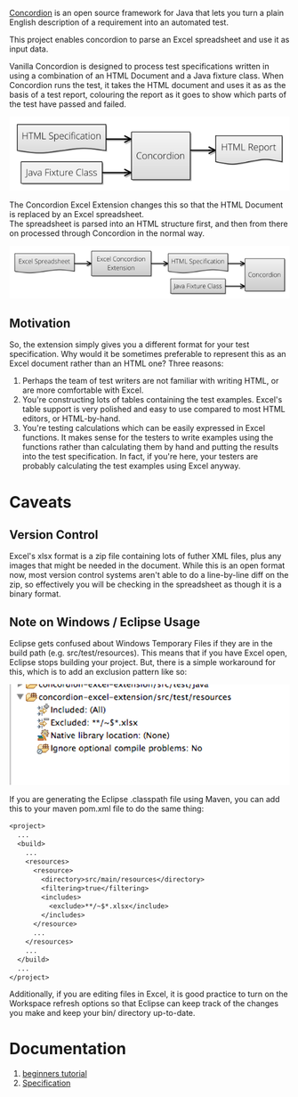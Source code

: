 

[Concordion](http://www.concordion.org) is an open source framework for Java that lets you turn a plain English description of a requirement into an automated test.
 
This project enables concordion to parse an Excel spreadsheet and use it as input data.   

Vanilla Concordion is designed to process test specifications written in using a combination of an HTML Document
and a Java fixture class.  When Concordion runs the test, it takes the HTML document and uses it as as the basis 
of a test report, colouring the report as it goes to show which parts of the test have passed and failed.

![Basic Concordion Process](tutorial/images/BasicConcordionProcess.png)

The Concordion Excel Extension changes this so that the HTML Document is replaced by an Excel spreadsheet.  
The spreadsheet is parsed into an HTML structure first, and then from there on processed through Concordion 
in the normal way.  

![Excel Concordion Process](tutorial/images/ExcelConcordionProcess.png)


Motivation
----------

So, the extension simply gives you a different format for your test specification.  Why would it be sometimes
preferable to represent this as an Excel document rather than an HTML one?  Three reasons:

1.  Perhaps the team of test writers are not familiar with writing HTML, or are more comfortable with Excel.
2.  You're constructing lots of tables containing the test examples.  Excel's table support is very polished and easy to use compared 
to most HTML editors, or HTML-by-hand.
3.  You're testing calculations which can be easily expressed in Excel functions.  It makes sense for the testers to write
examples using the functions rather than calculating them by hand and putting the results into the test specification.  In fact, if you're
here, your testers are probably calculating the test examples using Excel anyway.

Caveats
=======

Version Control
---------------

Excel's xlsx format is a zip file containing lots of futher XML files, plus any images that might be needed in the document.  While this is
an open format now, most version control systems aren't able to do a line-by-line diff on the zip, so effectively you will be checking in 
the spreadsheet as though it is a binary format.

Note on Windows / Eclipse Usage
-------------------------------

Eclipse gets confused about Windows Temporary Files if they are in the build path  (e.g. src/test/resources).  This means
that if you have Excel open, Eclipse stops building your project.   But, there is a simple workaround for this, which is 
to add an exclusion pattern like so:

![Eclipse Exclusion Pattern](tutorial/images/EclipseExclusionPattern.png)

If you are generating the Eclipse .classpath file using Maven, you can add this to your maven pom.xml file to do the same thing:

	<project>
	  ...
	  <build>
	    ...
	    <resources>
	      <resource>
	        <directory>src/main/resources</directory>
	        <filtering>true</filtering>
	        <includes>
	          <exclude>**/~$*.xlsx</include>
	        </includes>
	      </resource>
	      ...
	    </resources>
	    ...
	  </build>
	  ...
	</project>

Additionally, if you are editing files in Excel, it is good practice to turn on the Workspace refresh options so 
that Eclipse can keep track of the changes you make and keep your bin/ directory up-to-date.	

Documentation
=============

1. [beginners tutorial](tutorial.md)
2. [Specification](http://concordion.github.io/concordion-excel-extension/spec/ExcelConcordionTutorial.html)

